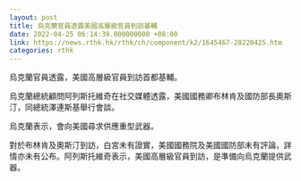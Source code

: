 ```yaml
---
layout: post
title: 烏克蘭官員透露美國高層級官員到訪基輔
date: 2022-04-25 06:14:39.000000000 +08:00
link: https://news.rthk.hk/rthk/ch/component/k2/1645467-20220425.htm
categories: rthk
---
```


烏克蘭官員透露，美國高層級官員到訪首都基輔。

烏克蘭總統顧問阿列斯托維奇在社交媒體透露，美國國務卿布林肯及國防部長奧斯汀，同總統澤連斯基舉行會談。

烏克蘭表示，會向美國尋求供應重型武器。

對於布林肯及奧斯汀到訪，白宮未有證實，美國國務院及美國國防部未有評論，詳情亦未有公布。阿列斯托維奇表示，美國高層級官員到訪，是準備向烏克蘭提供武器。

